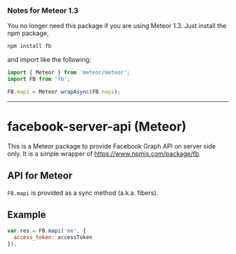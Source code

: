 ### Notes for Meteor 1.3

You no longer need this package if you are using Meteor 1.3. Just install the npm package,

```bash
npm install fb
```

and import like the following:

```JavaScript
import { Meteor } from 'meteor/meteor';
import FB from 'fb';

FB.mapi = Meteor.wrapAsync(FB.napi);
```

----

facebook-server-api (Meteor)
============================

This is a Meteor package to provide Facebook Graph API on server side only.
It is a simple wrapper of <https://www.npmjs.com/package/fb>.

API for Meteor
--------------

`FB.mapi` is provided as a sync method (a.k.a. fibers).

Example
-------

```javascript
var res = FB.mapi('me', {
  access_token: accessToken
});
```
